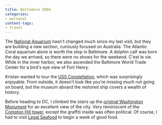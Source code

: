 ```yaml
---
title: Baltimore 2004
categories:
- personal
content-tags:
- travel
---
```


The [National Aquarium][1] hasn't changed much since my last visit, but they are building a new section, curiously focused on Australia.  The Atlantic Coral aquarium alone is worth the stop in Baltimore.  A dolphin calf was born the day we arrived, so there were no shows for the weekend.  C'est le vie.  While in the inner harbor, we also ascended the Baltimore World Trade Center for a bird's eye view of Fort Henry.

   [1]: http://www.aqua.org/

Kristan wanted to tour the [USS Constellation][2], which was surprisingly enjoyable.  From outside, it doesn't look like you're missing much not going on board, but the museum aboard the restored ship covers a wealth of history.

   [2]: http://www.constellation.org/

Before heading to DC, I climbed the stairs up the [original Washington Monument][3] for an excellent view of the city.  Very reminiscent of the [Compton Hill tower][4], except the graffiti inside was often political.  Of course, I had to visit [Legal Seafood][5] to begin a week of good food.

   [3]: http://www.wam.umd.edu/~jlehnert/
   [4]: http://stlouis.missouri.org/comptonhill/tower.html
   [5]: http://www.legalseafoods.com/
